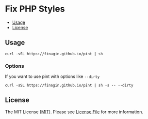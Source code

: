 # Fix PHP Styles

- [Usage](#usage)
- [License](#license)

## Usage

```shell
curl -sSL https://finagin.github.io/pint | sh
```

### Options

If you want to use pint with options like `--dirty`
```shell
curl -sSL https://finagin.github.io/pint | sh -s -- --dirty
```

## License

The MIT License ([MIT](https://opensource.org/licenses/MIT)). Please see [License File](LICENSE) for more information.
